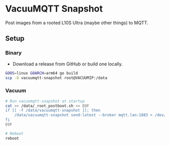 # VacuuMQTT Snapshot

Post images from a rooted L10S Ultra (maybe other things) to MQTT.


## Setup

### Binary

* Download a release from GitHub or build one locally.
```sh
GOOS=linux GOARCH=arm64 go build
scp -O vacuumqtt-snapshot root@VACUUMIP:/data
```

### Vacuum

```sh
# Run vacuumqtt-snapshot at startup
cat >> /data/_root_postboot.sh << EOF
if [[ -f /data/vacuumqtt-snapshot ]]; then
    /data/vacuumqtt-snapshot send-latest --broker mqtt.lan:1883 > /dev/null 2>&1 &
fi
EOF

# Reboot
reboot
```